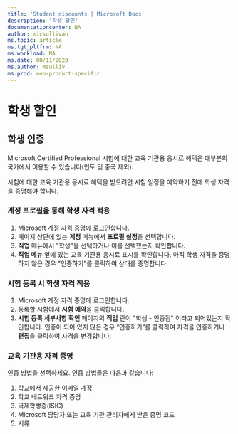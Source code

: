 ```yaml
---
title: 'Student discounts | Microsoft Docs'
description: '학생 할인'
documentationcenter: NA 
author: micsullivan
ms.topic: article
ms.tgt_pltfrm: NA
ms.workload: NA
ms.date: 08/11/2020
ms.author: msulliv
ms.prod: non-product-specific
---
```

# 학생 할인

## 학생 인증

Microsoft Certified Professional 시험에 대한 교육 기관용 응시료 혜택은 대부분의 국가에서 이용할 수 있습니다(인도 및 중국 제외).

시험에 대한 교육 기관용 응시료 혜택을 받으려면 시험 일정을 예약하기 전에 학생 자격을 증명해야 합니다.

### 계정 프로필을 통해 학생 자격 적용

1. Microsoft 계정 자격 증명에 로그인합니다.
2. 페이지 상단에 있는 **계정** 메뉴에서 **프로필 설정**을 선택합니다.
3. **직업** 메뉴에서 "학생"을 선택하거나 이를 선택했는지 확인합니다.
4. **직업 메뉴** 옆에 있는 교육 기관용 응시료 표시를 확인합니다. 아직 학생 자격을 증명하지 않은 경우 "인증하기"를 클릭하여 상태를 증명합니다.

### 시험 등록 시 학생 자격 적용

1. Microsoft 계정 자격 증명에 로그인합니다.
2. 등록할 시험에서 **시험 예약**을 클릭합니다.
3. **시험 등록 세부사항 확인** 페이지의 **직업** 란이 "학생 - 인증됨" 이라고 되어있는지 확인합니다. 인증이 되어 있지 않은 경우 “인증하기”를 클릭하여 자격을 인증하거나 **편집**을 클릭하여 자격을 변경합니다.

### 교육 기관용 자격 증명

인증 방법을 선택하세요. 인증 방법들은 다음과 같습니다:

1. 학교에서 제공한 이메일 계정
2. 학교 네트워크 자격 증명
3. 국제학생증(ISIC)
4. Microsoft 담당자 또는 교육 기관 관리자에게 받은 증명 코드
5. 서류
